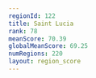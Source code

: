 ```yaml
---
regionId: 122
title: Saint Lucia
rank: 78
meanScore: 70.39
globalMeanScore: 69.25
numRegions: 220
layout: region_score
---
```

